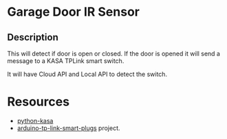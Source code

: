 # Garage Door IR Sensor

## Description
This will detect if door is open or closed. If the door is opened it will send a message to a KASA TPLink smart switch.

It will have Cloud API and Local API to detect the switch.

# Resources
* [python-kasa](https://github.com/python-kasa/python-kasa) 
* [arduino-tp-link-smart-plugs](https://github.com/BenJeau/arduino-tp-link-smart-plugs) project.

